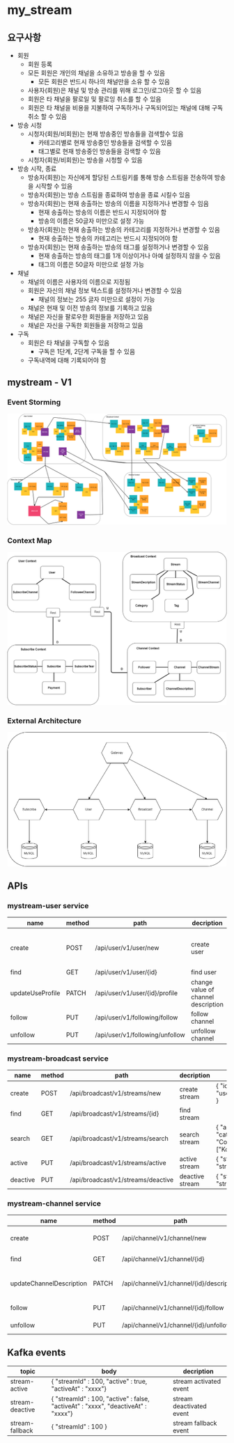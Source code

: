# my_stream

## 요구사항

  - 회원
    - 회원 등록
    - 모든 회원은 개인의 채널을 소유하고 방송을 할 수 있음
      - 모든 회원은 반드시 하나의 채널만을 소유 할 수 있음
    - 사용자(회원)은 채널 및 방송 관리를 위해 로그인/로그아웃 할 수 있음
    - 회원은 타 채널을 팔로일 및 팔로잉 취소를 할 수 있음
    - 회원은 타 채널을 비용을 지불하여 구독하거나 구독되어있는 채널에 대해 구독 취소 할 수 있음
  - 방송 시청
    - 시청자(회원/비회원)는 현재 방송중인 방송들을 검색할수 있음
      - 카테고리별로 현재 방송중인 방송들을 검색할 수 있음
      - 태그별로 현재 방송중인 방송들을 검색할 수 있음
    - 시청자(회원/비회원)는 방송을 시청할 수 있음
  - 방송 시작, 종료
    - 방송자(회원)는 자신에게 할당된 스트림키를 통해 방송 스트림을 전송하여 방송을 시작할 수 있음 
    - 방송자(회원)는 방송 스트림을 종료하여 방송을 종료 시킬수 있음
    - 방송자(회원)는 현재 송출하는 방송의 이름을 지정하거나 변경할 수 임음
      - 현재 송출하는 방송의 이름은 반드시 지정되어야 함
      - 방송의 이름은 50글자 미만으로 설정 가능
    - 방송자(회원)는 현재 송출하는 방송의 카테고리를 지정하거나 변경할 수 있음
      - 현재 송출하는 방송의 카테고리는 반드시 지정되어야 함
    - 방송자(회원)는 현재 송출하는 방송의 태그를 설정하거나 변경할 수 있음
      - 현재 송출하는 방송의 태그를 1개 이상이거나 아예 설정하지 않을 수 있음
      - 태그의 이름은 50글자 미만으로 설정 가능
  - 채널
    - 채널의 이름은 사용자의 이름으로 지정됨
    - 회원은 자신의 채널 정보 텍스트를 설정하거나 변경할 수 있음
      - 채널의 정보는 255 글자 미만으로 설정이 가능
    - 채널은 현재 및 이전 방송의 정보를 기록하고 있음
    - 채널은 자신을 팔로우한 회원들을 저장하고 있음
    - 채널은 자신을 구독한 회원들을 저장하고 있음
  - 구독
    - 회원은 타 채널을 구독할 수 있음
      - 구독은 1단계, 2단계 구독을 할 수 있음
    - 구독내역에 대해 기록되어야 함

## mystream - V1

### Event Storming

![EventStorming](doc/assets/v1/event_storming.png)

### Context Map

![EventStorming](doc/assets/v1/context_map.png)

### External Architecture

![EventStorming](doc/assets/v1/external_architecture.png)

## APIs

### mystream-user service

| name | method | path | decription | request body |
| -- | -- | -- | -- | -- |
| create | POST | /api/user/v1/user/new | create user | { "email": "test@gmail.com", "username":"user100", password : "ASDOWJSA" } |
| find | GET | /api/user/v1/user/{id} | find user | |
| updateUseProfile | PATCH | /api/user/v1/user/{id}/profile | change value of channel description | { "id": 100, "email" : "tesg1@gmail.com", "username" : "testg1" } |
| follow | PUT | /api/user/v1/following/follow | follow channel | { "userId" : 100, "channelId" : 105 } |
| unfollow | PUT | /api/user/v1/following/unfollow | unfollow channel | { "userId" : 100, "channelId" : 105 } |

### mystream-broadcast service

| name | method | path | decription | request body |
| -- | -- | -- | -- | -- |
| create | POST | /api/broadcast/v1/streams/new | create stream | { "id": 100, "username":"user100" } |
| find | GET | /api/broadcast/v1/streams/{id} | find stream | |
| search | GET | /api/broadcast/v1/streams/search | search stream | { "active": true, "categoryTitle" : "Cook", "hashTags" : ["Korean", "Cook"] } |
| active | PUT | /api/broadcast/v1/streams/active | active stream | { "streamKey" : "stream_100" } |
| deactive | PUT | /api/broadcast/v1/streams/deactive | deactive stream | { "streamKey" : "stream_100" } |

### mystream-channel service

| name | method | path | decription | request body |
| -- | -- | -- | -- | -- |
| create | POST | /api/channel/v1/channel/new | create channel | { "id": 100, "username":"user100" } |
| find | GET | /api/channel/v1/channel/{id} | find channel | |
| updateChannelDescription | PATCH | /api/channel/v1/channel/{id}/description | change value of channel description | { "title": "hello", "bannerImage" : "" } |
| follow | PUT | /api/channel/v1/channel/{id}/follow | follow channel | { "userId" : 100, "channelId" : 105 } |
| unfollow | PUT | /api/channel/v1/channel/{id}/unfollow | unfollow channel | { "userId" : 100, "channelId" : 105 } |

## Kafka events

| topic | body | decription
| -- | -- | -- |
| stream-active | { "streamId" : 100, "active" : true, "activeAt" : "xxxx"} | stream activated event
| stream-deactive | { "streamId" : 100, "active" : false, "activeAt" : "xxxx", "deactiveAt" : "xxxx"} | stream deactivated event
| stream-fallback | { "streamId" : 100 } | stream fallback event
